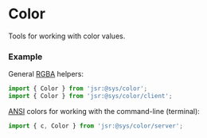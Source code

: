 # Color
Tools for working with color values.

### Example
General [RGBA](https://en.wikipedia.org/wiki/RGBA_color_model) helpers:
```ts
import { Color } from 'jsr:@sys/color';
import { Color } from 'jsr:@sys/color/client';

```

[ANSI](https://en.wikipedia.org/wiki/ANSI_escape_code) colors for working with the command-line (terminal):
```ts
import { c, Color } from 'jsr:@sys/color/server';
```
